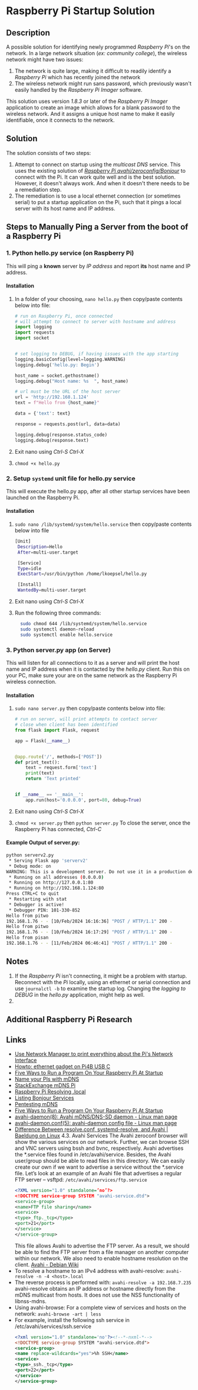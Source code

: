 # Raspberry Pi Startup Solution

## Description
A possible solution for identifying newly programmed *Raspberry Pi*'s on the network. In a large network situation (*ex: community college*), the wireless network might have two issues:

1. The network is quite large, making it difficult to readily identify a *Raspberry Pi* which has recently joined the network
2. The wireless network might run sans password, which previously wasn't easily handled by the *Raspberry Pi Imager* software.

This solution uses version *1.8.3* or later of the *Raspberry Pi Imager* application to create an image which allows for a blank password to the wireless network. And it assigns a unique host name to make it easily identifiable, once it connects to the network.

## Solution
The solution consists of two steps:

1. Attempt to connect on startup using the *multicast DNS* service. This uses the existing solution of [*Raspberry Pi avahi/zeroconfig/Bonjour*](https://www.raspberrypi.com/documentation/computers/remote-access.html#resolving-raspberrypi-local-with-mdns) to connect with the Pi. It can work quite well and is the best solution. However, it doesn't always work. And when it doesn't there needs to be a remediation step.
2. The remediation is to use a local ethernet connection (or sometimes serial) to put a startup application on the Pi, such that it pings a local server with its host name and IP address.

## Steps to Manually Ping a Server from the boot of a Raspberry Pi
### 1. Python hello.py service (on Raspberry Pi)
This will ping a **known** server by *IP address* and report **its** host name and IP address.
#### Installation
1. In a folder of your choosing, `nano hello.py` then copy/paste contents below into file:
    ```python
    # run on Raspberry Pi, once connected
    # will attempt to connect to server with hostname and address
    import logging
    import requests
    import socket


    # set logging to DEBUG, if having issues with the app starting
    logging.basicConfig(level=logging.WARNING)
    logging.debug('hello.py: Begin')

    host_name = socket.gethostname()
    logging.debug("Host name: %s  ", host_name)

    # url must be the URL of the host server
    url = 'http://192.168.1.124'
    text = f"Hello from {host_name}"

    data = {'text': text}

    response = requests.post(url, data=data)

    logging.debug(response.status_code)
    logging.debug(response.text)
    ```

2. Exit nano using *Ctrl-S* *Ctrl-X*
3. `chmod +x hello.py`
### 2. Setup `systemd` unit file for hello.py service
This will execute the hello.py app, after all other startup services have been launched on the Raspberry Pi.
#### Installation
1. `sudo nano /lib/systemd/system/hello.service` then copy/paste contents below into file
    ```bash
    [Unit]
     Description=Hello
     After=multi-user.target

     [Service]
     Type=idle
     ExecStart=/usr/bin/python /home/lkoepsel/hello.py

     [Install]
     WantedBy=multi-user.target
    ```

2. Exit nano using *Ctrl-S* *Ctrl-X*
3. Run the following three commands:
    ```bash
      sudo chmod 644 /lib/systemd/system/hello.service
      sudo systemctl daemon-reload
      sudo systemctl enable hello.service
    ```

### 3. Python server.py app (on Server)
This will listen for all connections to it as a server and will print the host name and IP address when it is contacted by the *hello.py* client. Run this on your PC, make sure your are on the same network as the Raspberry Pi wireless connection.
#### Installation
1. `sudo nano server.py` then copy/paste contents below into file:

    ```python
    # run on server, will print attempts to contact server
    # close when client has been identified
    from flask import Flask, request

    app = Flask(__name__)


    @app.route('/', methods=['POST'])
    def print_text():
        text = request.form['text']
        print(text)
        return 'Text printed'


    if __name__ == '__main__':
        app.run(host='0.0.0.0', port=80, debug=True)
    ```
2. Exit nano using *Ctrl-S* *Ctrl-X*
3. `chmod +x server.py` then `python server.py`
To close the server, once the Raspberry Pi has connected, *Ctrl-C*

#### Example Output of server.py:
```bash
python serverv2.py
 * Serving Flask app 'serverv2'
 * Debug mode: on
WARNING: This is a development server. Do not use it in a production deployment. Use a production WSGI server instead.
 * Running on all addresses (0.0.0.0)
 * Running on http://127.0.0.1:80
 * Running on http://192.168.1.124:80
Press CTRL+C to quit
 * Restarting with stat
 * Debugger is active!
 * Debugger PIN: 101-330-852
Hello from pitwo
192.168.1.76 - - [10/Feb/2024 16:16:36] "POST / HTTP/1.1" 200 -
Hello from pitwo
192.168.1.76 - - [10/Feb/2024 16:17:29] "POST / HTTP/1.1" 200 -
Hello from pisan
192.168.1.76 - - [11/Feb/2024 06:46:41] "POST / HTTP/1.1" 200 -
```
## Notes
1. If the *Raspberry Pi* isn't connecting, it might be a problem with startup. Reconnect with the *Pi* locally, using an ethernet or serial connection and use `journalctl -b` to examine the startup log. Changing the *logging to DEBUG* in the *hello.py* application, might help as well.
2. 
## Additional Raspberry Pi Research
## Links
* [Use Network Manager to print everything about the Pi's Network Interface](https://www.raspberrypi.com/documentation/computers/remote-access.html#network-manager)
* [Howto: ethernet gadget on Pi4B USB C](https://forums.raspberrypi.com/viewtopic.php?t=245810)
* [Five Ways to Run a Program On Your Raspberry Pi At Startup](https://www.dexterindustries.com/howto/run-a-program-on-your-raspberry-pi-at-startup/)
* [Name your PIs with mDNS](https://bloggerbrothers.com/2017/01/08/name-your-pis-with-mdns-forget-the-ips-with-zeroconf/)
* [StackExchange mDNS Pi](https://raspberrypi.stackexchange.com/questions/117206/reaching-my-pi-with-mdns-avahi)
* [Raspberry Pi Resolving .local](https://www.raspberrypi.com/documentation/computers/remote-access.html#resolving-raspberrypi-local-with-mdns)
* [Listing Bonjour Services](https://www.ralfebert.com/macos/listing-bonjour-services/)
* [Pentesting mDNS](https://book.hacktricks.xyz/network-services-pentesting/5353-udp-multicast-dns-mdns)
* [Five Ways to Run a Program On Your Raspberry Pi At Startup](https://www.dexterindustries.com/howto/run-a-program-on-your-raspberry-pi-at-startup/)
* [avahi-daemon(8): Avahi mDNS/DNS-SD daemon - Linux man page](https://linux.die.net/man/8/avahi-daemon)
* [avahi-daemon.conf(5): avahi-daemon config file - Linux man page](https://linux.die.net/man/5/avahi-daemon.conf)
* [Difference Between resolve.conf, systemd-resolve, and Avahi | Baeldung on Linux](https://www.baeldung.com/linux/resolve-conf-systemd-avahi)
  4.3. Avahi Services
  The Avahi zeroconf browser will show the various services on our network. Further, we can browse SSH and VNC servers using bssh and bvnc, respectively. Avahi advertises the *.service files found in /etc/avahi/service. Besides, the Avahi user/group should be able to read files in this directory. We can easily create our own if we want to advertise a service without the *.service file. Let’s look at an example of an Avahi file that advertises a regular FTP server – vsftpd:
  `/etc/avahi/services/ftp.service`
    ```xml
    <?XML version="1.0" standalone=’no’?>
    <!DOCTYPE service-group SYSTEM "avahi-service.dtd">
    <service-group>
    <name>FTP file sharing</name>
    <service>
    <type>_ftp._tcp</type>
    <port>21</port>
    </service>
    </service-group>
    ```
  This file allows Avahi to advertise the FTP server. As a result, we should be able to find the FTP server from a file manager on another computer within our network. We also need to enable hostname resolution on the client.
[Avahi - Debian Wiki](https://wiki.debian.org/Avahi)
* To resolve a hostname to an IPv4 address with avahi-resolve:
  `avahi-resolve -n -4 <host>.local`
* The reverse process is performed with:
  `avahi-resolve -a 192.168.7.235`
  avahi-resolve obtains an IP address or hostname directly from the mDNS multicast from hosts. It does not use the NSS functionality of libnss-mdns.
* Using avahi-browse:
  For a complete view of services and hosts on the network:
  `avahi-browse -art | less`
* For example, install the following ssh service in  /etc/avahi/services/ssh.service
    ```xml
    <?xml version="1.0" standalone='no'?><!--*-nxml-*-->
    <!DOCTYPE service-group SYSTEM "avahi-service.dtd">
    <service-group>
    <name replace-wildcards="yes">%h SSH</name>
    <service>
    <type>_ssh._tcp</type>
    <port>22</port>
    </service>
    </service-group>
    ```

